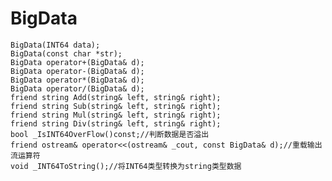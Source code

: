 # BigData

	BigData(INT64 data);
	BigData(const char *str);
	BigData operator+(BigData& d);
	BigData operator-(BigData& d);
	BigData operator*(BigData& d);
	BigData operator/(BigData& d);
	friend string Add(string& left, string& right);
	friend string Sub(string& left, string& right);
	friend string Mul(string& left, string& right);
	friend string Div(string& left, string& right);
	bool _IsINT64OverFlow()const;//判断数据是否溢出
	friend ostream& operator<<(ostream& _cout, const BigData& d);//重载输出流运算符
	void _INT64ToString();//将INT64类型转换为string类型数据
